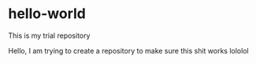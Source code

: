 # hello-world
This is my trial repository

Hello, I am trying to create a repository to make sure this shit works lololol
